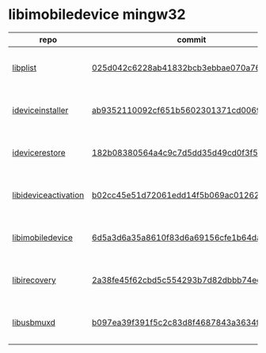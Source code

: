libimobiledevice mingw32
===

repo|commit|date
-|-|-
[libplist](https://github.com/libimobiledevice/libplist)|[025d042c6228ab41832bcb3ebbae070a76033a4c](https://github.com/libimobiledevice/libplist/commit/025d042c6228ab41832bcb3ebbae070a76033a4c)|2019-08-13 12:01:56 +0200
[ideviceinstaller](https://github.com/libimobiledevice/ideviceinstaller)|[ab9352110092cf651b5602301371cd00691c7e13](https://github.com/libimobiledevice/ideviceinstaller/commit/ab9352110092cf651b5602301371cd00691c7e13)|2019-06-13 03:25:27 +0200
[idevicerestore](https://github.com/libimobiledevice/idevicerestore)|[182b08380564a4c9c7d5dd35d49cd0f3f5dd3f34](https://github.com/libimobiledevice/idevicerestore/commit/182b08380564a4c9c7d5dd35d49cd0f3f5dd3f34)|2019-08-29 10:01:13 +0200
[libideviceactivation](https://github.com/libimobiledevice/libideviceactivation)|[b02cc45e51d72061edd14f5b069ac01262e6dcd3](https://github.com/libimobiledevice/libideviceactivation/commit/b02cc45e51d72061edd14f5b069ac01262e6dcd3)|2019-01-27 05:36:07 +0100
[libimobiledevice](https://github.com/libimobiledevice/libimobiledevice)|[6d5a3d6a35a8610f83d6a69156cfe1b64da4f2bd](https://github.com/libimobiledevice/libimobiledevice/commit/6d5a3d6a35a8610f83d6a69156cfe1b64da4f2bd)|2019-08-29 08:29:14 +0200
[libirecovery](https://github.com/libimobiledevice/libirecovery)|[2a38fe45f62cbd5c554293b7d82dbbb74ec8aeca](https://github.com/libimobiledevice/libirecovery/commit/2a38fe45f62cbd5c554293b7d82dbbb74ec8aeca)|2019-06-10 04:15:59 +0200
[libusbmuxd](https://github.com/libimobiledevice/libusbmuxd)|[b097ea39f391f5c2c83d8f4687843a3634f7cd54](https://github.com/libimobiledevice/libusbmuxd/commit/b097ea39f391f5c2c83d8f4687843a3634f7cd54)|2019-08-03 02:43:10 +0800
